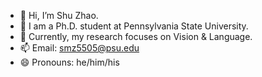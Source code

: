 - 👋 Hi, I’m Shu Zhao.
- 🌱 I am a Ph.D. student at Pennsylvania State University.
- 👀 Currently, my research focuses on Vision & Language.
- 📫 Email: smz5505@psu.edu
- 😄 Pronouns: he/him/his

<!---
Tree-Shu-Zhao/Tree-Shu-Zhao is a ✨ special ✨ repository because its `README.md` (this file) appears on your GitHub profile.
You can click the Preview link to take a look at your changes.
--->
